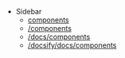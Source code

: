 - Sidebar
  - [components](components)
  - [/components](/components)
  - [/docs/components](/docs/components)
  - [/docsify/docs/components](/docsify/docs/components)

